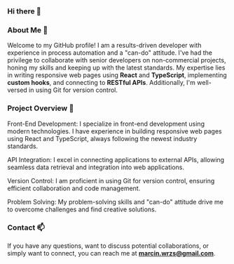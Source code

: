 ### Hi there 👋

### About Me 💬
Welcome to my GitHub profile! I am a results-driven developer with experience in process automation and a "can-do" attitude. I've had the privilege to collaborate with senior developers on non-commercial projects, honing my skills and keeping up with the latest standards. My expertise lies in writing responsive web pages using **React** and **TypeScript**, implementing **custom hooks**, and connecting to **RESTful APIs**. Additionally, I'm well-versed in using Git for version control.

### Project Overview 🔭

Front-End Development: I specialize in front-end development using modern technologies. I have experience in building responsive web pages using React and TypeScript, always following the newest industry standards.

API Integration: I excel in connecting applications to external APIs, allowing seamless data retrieval and integration into web applications.

Version Control: I am proficient in using Git for version control, ensuring efficient collaboration and code management.

Problem Solving: My problem-solving skills and "can-do" attitude drive me to overcome challenges and find creative solutions.

### Contact 📫
If you have any questions, want to discuss potential collaborations, or simply want to connect, you can reach me at **marcin.wrzs@gmail.com**.

<!--
**Marcinwrzs/Marcinwrzs** is a ✨ _special_ ✨ repository because its `README.md` (this file) appears on your GitHub profile.

Here are some ideas to get you started:

- 🔭 I’m currently working on ...
- 🌱 I’m currently learning ...
- 👯 I’m looking to collaborate on ...
- 🤔 I’m looking for help with ...
- 💬 Ask me about ...
- 📫 How to reach me: ...
- 😄 Pronouns: ...
- ⚡ Fun fact: ...
-->
